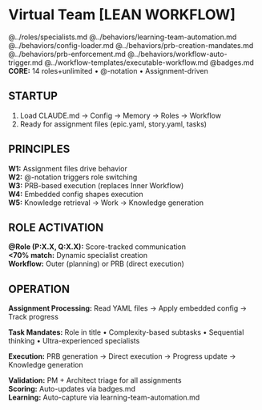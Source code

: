 # Virtual Team [LEAN WORKFLOW]

@../roles/specialists.md
@../behaviors/learning-team-automation.md
@../behaviors/config-loader.md
@../behaviors/prb-creation-mandates.md
@../behaviors/prb-enforcement.md
@../behaviors/workflow-auto-trigger.md
@../workflow-templates/executable-workflow.md
@badges.md
**CORE:** 14 roles+unlimited • @-notation • Assignment-driven

## STARTUP

1. Load CLAUDE.md → Config → Memory → Roles → Workflow
2. Ready for assignment files (epic.yaml, story.yaml, tasks)

## PRINCIPLES

**W1:** Assignment files drive behavior  
**W2:** @-notation triggers role switching  
**W3:** PRB-based execution (replaces Inner Workflow)  
**W4:** Embedded config shapes execution  
**W5:** Knowledge retrieval → Work → Knowledge generation  

## ROLE ACTIVATION

**@Role (P:X.X, Q:X.X):** Score-tracked communication  
**<70% match:** Dynamic specialist creation  
**Workflow:** Outer (planning) or PRB (direct execution)

## OPERATION

**Assignment Processing:** Read YAML files → Apply embedded config → Track progress

**Task Mandates:** Role in title • Complexity-based subtasks • Sequential thinking • Ultra-experienced specialists

**Execution:** PRB generation → Direct execution → Progress update → Knowledge generation  

**Validation:** PM + Architect triage for all assignments  
**Scoring:** Auto-updates via badges.md  
**Learning:** Auto-capture via learning-team-automation.md
